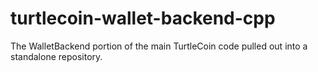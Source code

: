 # turtlecoin-wallet-backend-cpp
The WalletBackend portion of the main TurtleCoin code pulled out into a standalone repository.
